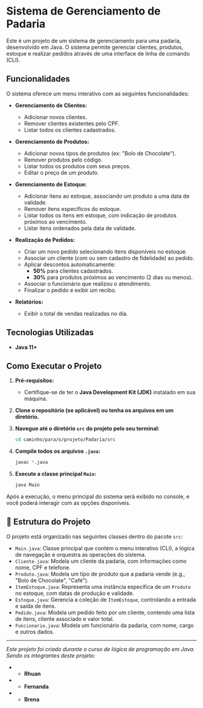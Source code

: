 # Sistema de Gerenciamento de Padaria

Este é um projeto de um sistema de gerenciamento para uma padaria, desenvolvido em Java. O sistema permite gerenciar clientes, produtos, estoque e realizar pedidos através de uma interface de linha de comando (CLI).

## Funcionalidades

O sistema oferece um menu interativo com as seguintes funcionalidades:

*   **Gerenciamento de Clientes:**
    *   Adicionar novos clientes.
    *   Remover clientes existentes pelo CPF.
    *   Listar todos os clientes cadastrados.

*   **Gerenciamento de Produtos:**
    *   Adicionar novos tipos de produtos (ex: "Bolo de Chocolate").
    *   Remover produtos pelo código.
    *   Listar todos os produtos com seus preços.
    *   Editar o preço de um produto.

*   **Gerenciamento de Estoque:**
    *   Adicionar itens ao estoque, associando um produto a uma data de validade.
    *   Remover itens específicos do estoque.
    *   Listar todos os itens em estoque, com indicação de produtos próximos ao vencimento.
    *   Listar itens ordenados pela data de validade.

*   **Realização de Pedidos:**
    *   Criar um novo pedido selecionando itens disponíveis no estoque.
    *   Associar um cliente (com ou sem cadastro de fidelidade) ao pedido.
    *   Aplicar descontos automaticamente:
        *   **50%** para clientes cadastrados.
        *   **30%** para produtos próximos ao vencimento (2 dias ou menos).
    *   Associar o funcionário que realizou o atendimento.
    *   Finalizar o pedido e exibir um recibo.

*   **Relatórios:**
    *   Exibir o total de vendas realizadas no dia.

## Tecnologias Utilizadas

*   **Java 11+**

## Como Executar o Projeto

1.  **Pré-requisitos:**
    *   Certifique-se de ter o **Java Development Kit (JDK)** instalado em sua máquina.

2.  **Clone o repositório (se aplicável) ou tenha os arquivos em um diretório.**

3.  **Navegue até o diretório `src` do projeto pelo seu terminal:**
    ```bash
    cd caminho/para/o/projeto/Padaria/src
    ```

4.  **Compile todos os arquivos `.java`:**
    ```bash
    javac *.java
    ```

5.  **Execute a classe principal `Main`:**
    ```bash
    java Main
    ```

Após a execução, o menu principal do sistema será exibido no console, e você poderá interagir com as opções disponíveis.

## 📂 Estrutura do Projeto

O projeto está organizado nas seguintes classes dentro do pacote `src`:

*   `Main.java`: Classe principal que contém o menu interativo (CLI), a lógica de navegação e orquestra as operações do sistema.
*   `Cliente.java`: Modela um cliente da padaria, com informações como nome, CPF e telefone.
*   `Produto.java`: Modela um tipo de produto que a padaria vende (e.g., "Bolo de Chocolate", "Café").
*   `ItemEstoque.java`: Representa uma instância específica de um `Produto` no estoque, com datas de produção e validade.
*   `Estoque.java`: Gerencia a coleção de `ItemEstoque`, controlando a entrada e saída de itens.
*   `Pedido.java`: Modela um pedido feito por um cliente, contendo uma lista de itens, cliente associado e valor total.
*   `Funcionario.java`: Modela um funcionário da padaria, com nome, cargo e outros dados.

---

*Este projeto foi criado durante o curso de lógica de programação em Java. Sendo os integrantes deste projeto:*

*   *   **Rhuan**
*   *   **Fernanda**
*   *   **Brena**
